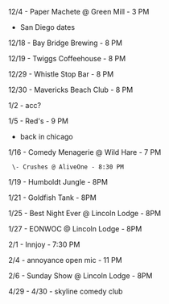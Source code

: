 12/4 - Paper Machete @ Green Mill - 3 PM

* San Diego dates

12/18 - Bay Bridge Brewing - 8 PM

12/19 - Twiggs Coffeehouse - 8 PM

12/29 - Whistle Stop Bar - 8 PM

12/30 - Mavericks Beach Club - 8 PM

1/2 - acc?

1/5 - Red's - 9 PM

* back in chicago 

1/16 - Comedy Menagerie @ Wild Hare - 7 PM

     \- Crushes @ AliveOne - 8:30 PM

1/19 - Humboldt Jungle - 8PM

1/21 - Goldfish Tank - 8PM

1/25 - Best Night Ever @ Lincoln Lodge - 8PM

1/27 - EONWOC @ Lincoln Lodge - 8PM

2/1 - Innjoy - 7:30 PM

2/4 - annoyance open mic - 11 PM

2/6 - Sunday Show @ Lincoln Lodge - 8PM

4/29 - 4/30 - skyline comedy club 
